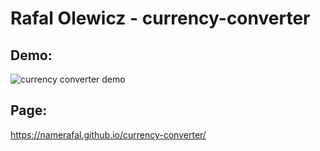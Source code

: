 # Rafal Olewicz - currency-converter

## Demo:

![currency converter demo](images/currency_converter_demo.gif)

## Page:
https://namerafal.github.io/currency-converter/
